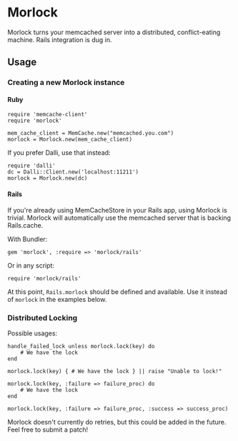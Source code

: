 # Morlock

Morlock turns your memcached server into a distributed, conflict-eating machine.  Rails integration is dug in.

## Usage

### Creating a new Morlock instance

#### Ruby

	require 'memcache-client'
	require 'morlock'

	mem_cache_client = MemCache.new("memcached.you.com")
	morlock = Morlock.new(mem_cache_client)

If you prefer Dalli, use that instead:

	require 'dalli'
	dc = Dalli::Client.new('localhost:11211')
	morlock = Morlock.new(dc)

#### Rails

If you're already using MemCacheStore in your Rails app, using Morlock is trivial.  Morlock will automatically use the memcached server that is backing Rails.cache.

With Bundler:

	gem 'morlock', :require => 'morlock/rails'

Or in any script:

	require 'morlock/rails'

At this point, `Rails.morlock` should be defined and available.  Use it instead of `morlock` in the examples below.

### Distributed Locking

Possible usages:

	handle_failed_lock unless morlock.lock(key) do
		# We have the lock
	end

	morlock.lock(key) { # We have the lock } || raise "Unable to lock!"

	morlock.lock(key, :failure => failure_proc) do
		# We have the lock
	end

	morlock.lock(key, :failure => failure_proc, :success => success_proc)

Morlock doesn't currently do retries, but this could be added in the future.  Feel free to submit a patch!
